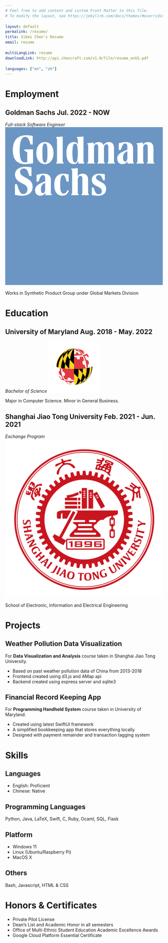 ```yaml
---
# Feel free to add content and custom Front Matter to this file.
# To modify the layout, see https://jekyllrb.com/docs/themes/#overriding-theme-defaults

layout: default
permalink: /resume/
title: Sibei Chen's Resume
email: resume

multiLangLink: resume
downloadLink: http://api.chencraft.com/v1.0/file/resume_enUS.pdf

languages: ["en", "zh"]
---
```


# Employment

## Goldman Sachs <span class="right">Jul. 2022 - NOW</span>

*Full-stack Software Engineer* <img class="logo" src="/assets/images/resume/gs_logo.png" alt="Goldman Sachs Logo">

Works in Synthetic Product Group under Global Markets Division

# Education

## University of Maryland <span class="right">Aug. 2018 - May. 2022</span>

*Bachelor of Science* <img class="logo" src="/assets/images/resume/umd_logo.png" alt="UMD Logo">

Major in Computer Science. Minor in General Business.

<!-- Taking courses in Algorithm Design, Compiler, web and iOS Programming. -->

## Shanghai Jiao Tong University <span class="right">Feb. 2021 - Jun. 2021</span>

*Exchange Program* <img class="logo" src="/assets/images/resume/sjtu_logo.png" alt="SJTU Logo">

School of Electronic, Information and Electrical Engineering

<!-- Taken course in Database Design, Data Visualization, Cryptography and Network Security. -->

<!-- # Experience

## University of Maryland <span class="right">Feb. 2022 - May. 2022</span>

*Teaching Assistant* @ CMSC 335 - Web Application Development with JavaScript

- Response to students' inquiry online
- Holds office hours for 3 hrs/week
- Write sample project codes
- Grade projects and exams

## University of Maryland <span class="right">Aug. 2021 - May. 2022</span>

*Teaching Assistant* @ CMSC 436 - Programming Handheld Systems

- Response to students' inquiry online
- Holds office hours for 3 hrs/week
- Write sample project codes
- Grade projects and exams

## ACM Research (Shanghai), Inc. <span class="right">Feb. 2021 - Mar. 2021</span>

*Intern* @ Mechanical Engineering Department

- Used Solidworks to model 3-d parts.
- Created an automatic archiving system to track and archive solidwork files of standard parts for future reuse.

## SAIC Motor Passenger Vehicle Company <span class="right">Jul. 2020 - Oct. 2020</span>

*Intern* @ Software Development Division

- Developes embedded system and computer vision system on passenger vehicles.
- Works in a team consists of 5 members.
- Implements software with AUTOSAR system.

## Morgan Stanley Huaxin Securities Co., Ltd. <span class="right">Apr. 2020 - Jul. 2020</span>

*Intern* @ Board of Directors Office

- Prepared for Company’s majority shareholder equity transfer.
- Modified its *Corporate Governance Policy* and other internal guidelines.
- Provided detailed information and presentations for regulatory administrations.
- Comprehends securities regulation set forth by CSRC.

## University of Maryland <span class="right">Oct. 2019 – Mar. 2020</span>

*Student Driver* @ Shuttle UM

- Drove shuttle buses and transit vans at the University.
- Familiared with mechanical structures of automotives.
- Acquired the Commercial Drivers’ License through rigorous training.

## University of Maryland <span class="right">Sep. 2018 – Dec. 2019</span>

*Research Assistant* @ Department of Human Development and Quantitative Methodology

- Data entry, literature review and basic data compiling for cognitive diagnosis modeling.
- Provides visual interpretation and analysis presentations. -->

# Projects

## Weather Pollution Data Visualization

For **Data Visualization and Analysis** course taken in Shanghai Jiao Tong University.

- Based on past weather pollution data of China from 2013-2018
- Frontend created using d3.js and AMap api
- Backend created using express server and sqlite3

## Financial Record Keeping App

For **Programming Handheld System** course taken in University of Maryland.

- Created using latest SwiftUI framework
- A simplified bookkeeping app that stores everything locally
- Designed with payment remainder and transaction tagging system

# Skills

## Languages

- English: Proficient
- Chinese: Native

## Programming Languages

Python, Java, LaTeX, Swift, C, Ruby, Ocaml, SQL, Flask

## Platform

- Windows 11
- Linux (Ubuntu/Raspberry Pi)
- MacOS X

## Others

Bash, Javascript, HTML & CSS

<!-- ## Class B Commercial Drivers' License -->

# Honors & Certificates

- Private Pilot License
- Dean’s List and Academic Honor in all semesters
- Office of Multi-Ethnic Student Education Academic Excellence Awards
- Google Cloud Platform Essential Certificate
